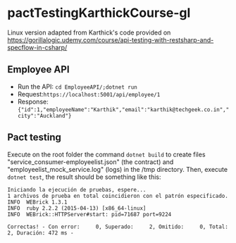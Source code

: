 # pactTestingKarthickCourse-gl
Linux version adapted from Karthick's code provided on https://gorillalogic.udemy.com/course/api-testing-with-restsharp-and-specflow-in-csharp/

## Employee API 
* Run the API: `cd EmployeeAPI/;dotnet run`
* Request:`https://localhost:5001/api/employee/1`
* Response: `{"id":1,"employeeName":"Karthik","email":"karthik@techgeek.co.in","city":"Auckland"}`

## Pact testing
Execute on the root folder the command `dotnet build` to create files "service_consumer-employeelist.json" (the contract) and "employeelist_mock_service.log" (logs) in the /tmp directory. Then, execute `dotnet test`, the result should be something like this:

```
Iniciando la ejecución de pruebas, espere...
1 archivos de prueba en total coincidieron con el patrón especificado.
INFO  WEBrick 1.3.1
INFO  ruby 2.2.2 (2015-04-13) [x86_64-linux]
INFO  WEBrick::HTTPServer#start: pid=71687 port=9224

Correctas! - Con error:     0, Superado:     2, Omitido:     0, Total:     2, Duración: 472 ms -
```
